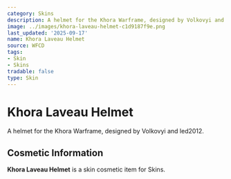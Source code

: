 ```yaml
---
category: Skins
description: A helmet for the Khora Warframe, designed by Volkovyi and led2012.
image: ../images/khora-laveau-helmet-c1d9187f9e.png
last_updated: '2025-09-17'
name: Khora Laveau Helmet
source: WFCD
tags:
- Skin
- Skins
tradable: false
type: Skin
---
```


# Khora Laveau Helmet

A helmet for the Khora Warframe, designed by Volkovyi and led2012.

## Cosmetic Information

**Khora Laveau Helmet** is a skin cosmetic item for Skins.

